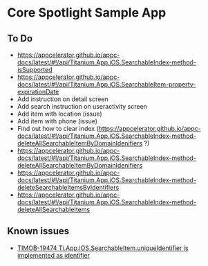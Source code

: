 # Core Spotlight Sample App

## To Do
* https://appcelerator.github.io/appc-docs/latest/#!/api/Titanium.App.iOS.SearchableIndex-method-isSupported
* https://appcelerator.github.io/appc-docs/latest/#!/api/Titanium.App.iOS.SearchableItem-property-expirationDate
* Add instruction on detail screen
* Add search instruction on useractivity screen
* Add item with location (issue)
* Add item with phone (issue)
* Find out how to clear index (https://appcelerator.github.io/appc-docs/latest/#!/api/Titanium.App.iOS.SearchableIndex-method-deleteAllSearchableItemByDomainIdenifiers ?)
* https://appcelerator.github.io/appc-docs/latest/#!/api/Titanium.App.iOS.SearchableIndex-method-deleteAllSearchableItemByDomainIdenifiers
* https://appcelerator.github.io/appc-docs/latest/#!/api/Titanium.App.iOS.SearchableIndex-method-deleteSearchableItemsByIdentifiers
* https://appcelerator.github.io/appc-docs/latest/#!/api/Titanium.App.iOS.SearchableIndex-method-deleteAllSearchableItems

## Known issues
* [TIMOB-19474 Ti.App.iOS.SearchableItem.uniqueIdentifier is implemented as identifier](https://jira.appcelerator.org/browse/TIMOB-19474)